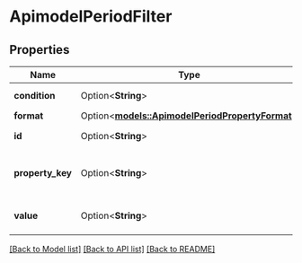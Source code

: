 # ApimodelPeriodFilter

## Properties

Name | Type | Description | Notes
------------ | ------------- | ------------- | -------------
**condition** | Option<**String**> | The filter condition | [optional]
**format** | Option<[**models::ApimodelPeriodPropertyFormat**](apimodel.PropertyFormat.md)> |  | [optional]
**id** | Option<**String**> | The id of the filter | [optional]
**property_key** | Option<**String**> | The property key used for filtering | [optional]
**value** | Option<**String**> | The value used for filtering | [optional]

[[Back to Model list]](../README.md#documentation-for-models) [[Back to API list]](../README.md#documentation-for-api-endpoints) [[Back to README]](../README.md)


